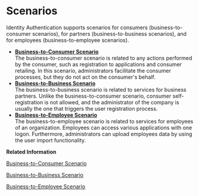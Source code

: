 <!-- loiofb9898deed834302ace22e0c2297c631 -->

# Scenarios

Identity Authentication supports scenarios for consumers \(business-to-consumer scenarios\), for partners \(business-to-business scenarios\), and for employees \(business-to-employee scenarios\).

-   **[Business-to-Consumer Scenario](business-to-consumer-scenario-fd11ee2.md "The business-to-consumer scenario is related to any actions performed by the consumer,
			such as registration to applications and consumer retailing. In this scenario,
			administrators facilitate the consumer processes, but they do not act on the consumer's
			behalf.")**  
The business-to-consumer scenario is related to any actions performed by the consumer, such as registration to applications and consumer retailing. In this scenario, administrators facilitate the consumer processes, but they do not act on the consumer's behalf.
-   **[Business-to-Business Scenario](business-to-business-scenario-3908c37.md "The business-to-business scenario is related to services for business
			partners. Unlike the business-to-consumer scenario, consumer self-registration is not
			allowed, and the administrator of the company is usually the one that triggers the user
			registration process. ")**  
The business-to-business scenario is related to services for business partners. Unlike the business-to-consumer scenario, consumer self-registration is not allowed, and the administrator of the company is usually the one that triggers the user registration process.
-   **[Business-to-Employee Scenario](business-to-employee-scenario-3aecb4c.md "The business-to-employee scenario is related to services for employees of an
			organization. Employees can access various applications with one logon. Furthermore,
			administrators can upload employees data by using the user import
			functionality.")**  
The business-to-employee scenario is related to services for employees of an organization. Employees can access various applications with one logon. Furthermore, administrators can upload employees data by using the user import functionality.

**Related Information**  


[Business-to-Consumer Scenario](business-to-consumer-scenario-fd11ee2.md "The business-to-consumer scenario is related to any actions performed by the consumer, such as registration to applications and consumer retailing. In this scenario, administrators facilitate the consumer processes, but they do not act on the consumer's behalf.")

[Business-to-Business Scenario](business-to-business-scenario-3908c37.md "The business-to-business scenario is related to services for business partners. Unlike the business-to-consumer scenario, consumer self-registration is not allowed, and the administrator of the company is usually the one that triggers the user registration process.")

[Business-to-Employee Scenario](business-to-employee-scenario-3aecb4c.md "The business-to-employee scenario is related to services for employees of an organization. Employees can access various applications with one logon. Furthermore, administrators can upload employees data by using the user import functionality.")

